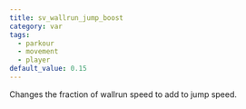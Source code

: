 ```yaml
---
title: sv_wallrun_jump_boost
category: var
tags:
  - parkour
  - movement
  - player
default_value: 0.15
---
```


Changes the fraction of wallrun speed to add to jump speed.
